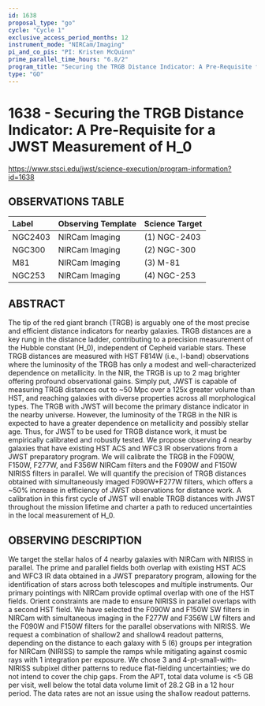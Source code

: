 ```yaml
---
id: 1638
proposal_type: "go"
cycle: "Cycle 1"
exclusive_access_period_months: 12
instrument_mode: "NIRCam/Imaging"
pi_and_co_pis: "PI: Kristen McQuinn"
prime_parallel_time_hours: "6.8/2"
program_title: "Securing the TRGB Distance Indicator: A Pre-Requisite for a JWST Measurement of H_0"
type: "GO"
---
```

# 1638 - Securing the TRGB Distance Indicator: A Pre-Requisite for a JWST Measurement of H_0
https://www.stsci.edu/jwst/science-execution/program-information?id=1638
## OBSERVATIONS TABLE
| Label    | Observing Template | Science Target |
| :------- | :----------------- | :------------- |
| NGC2403  | NIRCam Imaging     | (1) NGC-2403   |
| NGC300   | NIRCam Imaging     | (2) NGC-300    |
| M81      | NIRCam Imaging     | (3) M-81       |
| NGC253   | NIRCam Imaging     | (4) NGC-253    |

## ABSTRACT

The tip of the red giant branch (TRGB) is arguably one of the most precise and efficient distance indicators for nearby galaxies. TRGB distances are a key rung in the distance ladder, contributing to a precision measurement of the Hubble constant (H_0), independent of Cepheid variable stars. These TRGB distances are measured with HST F814W (i.e., I-band) observations where the luminosity of the TRGB has only a modest and well-characterized dependence on metallicity. In the NIR, the TRGB is up to 2 mag brighter offering profound observational gains. Simply put, JWST is capable of measuring TRGB distances out to ~50 Mpc over a 125x greater volume than HST, and reaching galaxies with diverse properties across all morphological types. The TRGB with JWST will become the primary distance indicator in the nearby universe. However, the luminosity of the TRGB in the NIR is expected to have a greater dependence on metallicity and possibly stellar age. Thus, for JWST to be used for TRGB distance work, it must be empirically calibrated and robustly tested. We propose observing 4 nearby galaxies that have existing HST ACS and WFC3 IR observations from a JWST preparatory program. We will calibrate the TRGB in the F090W, F150W, F277W, and F356W NIRCam filters and the F090W and F150W NIRISS filters in parallel. We will quantify the precision of TRGB distances obtained with simultaneously imaged F090W+F277W filters, which offers a ~50% increase in efficiency of JWST observations for distance work. A calibration in this first cycle of JWST will enable TRGB distances with JWST throughout the mission lifetime and charter a path to reduced uncertainties in the local measurement of H_0.

## OBSERVING DESCRIPTION

We target the stellar halos of 4 nearby galaxies with NIRCam with NIRISS in parallel. The prime and parallel fields both overlap with existing HST ACS and WFC3 IR data obtained in a JWST preparatory program, allowing for the identification of stars across both telescopes and multiple instruments. Our primary pointings with NIRCam provide optimal overlap with one of the HST fields. Orient constraints are made to ensure NIRISS in parallel overlaps with a second HST field. We have selected the F090W and F150W SW filters in NIRCam with simultaneous imaging in the F277W and F356W LW filters and the F090W and F150W filters for the parallel observations with NIRISS. We request a combination of shallow2 and shallow4 readout patterns, depending on the distance to each galaxy with 5 (6) groups per integration for NIRCam (NIRISS) to sample the ramps while mitigating against cosmic rays with 1 integration per exposure. We chose 3 and 4-pt-small-with-NIRISS subpixel dither patterns to reduce flat-fielding uncertainties; we do not intend to cover the chip gaps. From the APT, total data volume is <5 GB per visit, well below the total data volume limit of 28.2 GB in a 12 hour period. The data rates are not an issue using the shallow readout patterns.